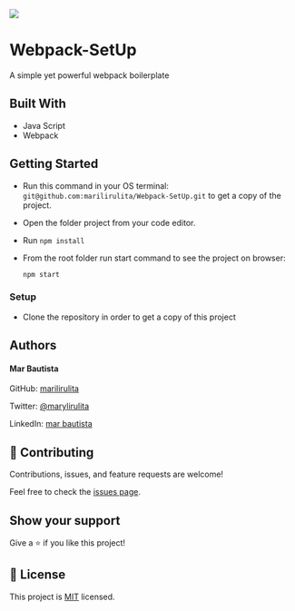 ![](https://img.shields.io/badge/Microverse-blueviolet)

# Webpack-SetUp
A simple yet powerful webpack boilerplate

## Built With

- Java Script
- Webpack


## Getting Started

- Run this command in your OS terminal: `git@github.com:marilirulita/Webpack-SetUp.git` to get a copy of the project.
- Open the folder project from your code editor.
- Run `npm install`
- From the root folder run start command to see the project on browser: 

  ```
  npm start
  ```

### Setup

* Clone the repository in order to get a copy of this project

## Authors

#### Mar Bautista
GitHub: [marilirulita](https://github.com/marilirulita)

Twitter: [@marylirulita](https://twitter.com/marylirulita)

LinkedIn: [mar bautista](https://www.linkedin.com/in/marbautista/)

## 🤝 Contributing

Contributions, issues, and feature requests are welcome!

Feel free to check the [issues page](https://github.com/marilirulita/Webpack-SetUp/issues).

## Show your support

Give a ⭐️ if you like this project!

## 📝 License

This project is [MIT](LICENSE) licensed.

